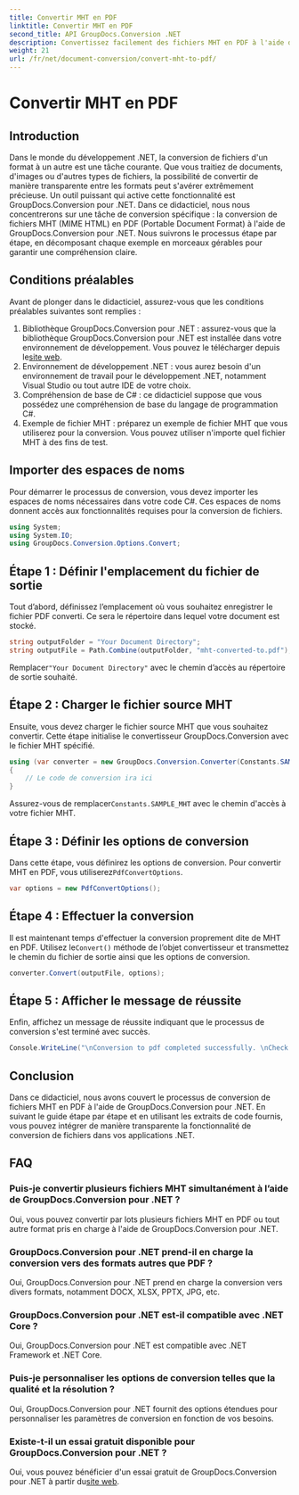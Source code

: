 ```yaml
---
title: Convertir MHT en PDF
linktitle: Convertir MHT en PDF
second_title: API GroupDocs.Conversion .NET
description: Convertissez facilement des fichiers MHT en PDF à l'aide de GroupDocs.Conversion pour .NET. Suivez notre guide étape par étape pour une intégration transparente dans vos applications .NET.
weight: 21
url: /fr/net/document-conversion/convert-mht-to-pdf/
---
```


# Convertir MHT en PDF

## Introduction
Dans le monde du développement .NET, la conversion de fichiers d'un format à un autre est une tâche courante. Que vous traitiez de documents, d'images ou d'autres types de fichiers, la possibilité de convertir de manière transparente entre les formats peut s'avérer extrêmement précieuse. Un outil puissant qui active cette fonctionnalité est GroupDocs.Conversion pour .NET.
Dans ce didacticiel, nous nous concentrerons sur une tâche de conversion spécifique : la conversion de fichiers MHT (MIME HTML) en PDF (Portable Document Format) à l'aide de GroupDocs.Conversion pour .NET. Nous suivrons le processus étape par étape, en décomposant chaque exemple en morceaux gérables pour garantir une compréhension claire.
## Conditions préalables
Avant de plonger dans le didacticiel, assurez-vous que les conditions préalables suivantes sont remplies :
1.  Bibliothèque GroupDocs.Conversion pour .NET : assurez-vous que la bibliothèque GroupDocs.Conversion pour .NET est installée dans votre environnement de développement. Vous pouvez le télécharger depuis le[site web](https://releases.groupdocs.com/conversion/net/).
2. Environnement de développement .NET : vous aurez besoin d'un environnement de travail pour le développement .NET, notamment Visual Studio ou tout autre IDE de votre choix.
3. Compréhension de base de C# : ce didacticiel suppose que vous possédez une compréhension de base du langage de programmation C#.
4. Exemple de fichier MHT : préparez un exemple de fichier MHT que vous utiliserez pour la conversion. Vous pouvez utiliser n'importe quel fichier MHT à des fins de test.

## Importer des espaces de noms
Pour démarrer le processus de conversion, vous devez importer les espaces de noms nécessaires dans votre code C#. Ces espaces de noms donnent accès aux fonctionnalités requises pour la conversion de fichiers.
```csharp
using System;
using System.IO;
using GroupDocs.Conversion.Options.Convert;
```
## Étape 1 : Définir l'emplacement du fichier de sortie
Tout d’abord, définissez l’emplacement où vous souhaitez enregistrer le fichier PDF converti. Ce sera le répertoire dans lequel votre document est stocké.
```csharp
string outputFolder = "Your Document Directory";
string outputFile = Path.Combine(outputFolder, "mht-converted-to.pdf");
```
 Remplacer`"Your Document Directory"` avec le chemin d’accès au répertoire de sortie souhaité.
## Étape 2 : Charger le fichier source MHT
Ensuite, vous devez charger le fichier source MHT que vous souhaitez convertir. Cette étape initialise le convertisseur GroupDocs.Conversion avec le fichier MHT spécifié.
```csharp
using (var converter = new GroupDocs.Conversion.Converter(Constants.SAMPLE_MHT))
{
    // Le code de conversion ira ici
}
```
Assurez-vous de remplacer`Constants.SAMPLE_MHT` avec le chemin d'accès à votre fichier MHT.
## Étape 3 : Définir les options de conversion
 Dans cette étape, vous définirez les options de conversion. Pour convertir MHT en PDF, vous utiliserez`PdfConvertOptions`.
```csharp
var options = new PdfConvertOptions();
```
## Étape 4 : Effectuer la conversion
 Il est maintenant temps d'effectuer la conversion proprement dite de MHT en PDF. Utilisez le`Convert()` méthode de l’objet convertisseur et transmettez le chemin du fichier de sortie ainsi que les options de conversion.
```csharp
converter.Convert(outputFile, options);
```
## Étape 5 : Afficher le message de réussite
Enfin, affichez un message de réussite indiquant que le processus de conversion s'est terminé avec succès.
```csharp
Console.WriteLine("\nConversion to pdf completed successfully. \nCheck output in {0}", outputFolder);
```

## Conclusion
Dans ce didacticiel, nous avons couvert le processus de conversion de fichiers MHT en PDF à l'aide de GroupDocs.Conversion pour .NET. En suivant le guide étape par étape et en utilisant les extraits de code fournis, vous pouvez intégrer de manière transparente la fonctionnalité de conversion de fichiers dans vos applications .NET.
## FAQ
### Puis-je convertir plusieurs fichiers MHT simultanément à l’aide de GroupDocs.Conversion pour .NET ?
Oui, vous pouvez convertir par lots plusieurs fichiers MHT en PDF ou tout autre format pris en charge à l'aide de GroupDocs.Conversion pour .NET.
### GroupDocs.Conversion pour .NET prend-il en charge la conversion vers des formats autres que PDF ?
Oui, GroupDocs.Conversion pour .NET prend en charge la conversion vers divers formats, notamment DOCX, XLSX, PPTX, JPG, etc.
### GroupDocs.Conversion pour .NET est-il compatible avec .NET Core ?
Oui, GroupDocs.Conversion pour .NET est compatible avec .NET Framework et .NET Core.
### Puis-je personnaliser les options de conversion telles que la qualité et la résolution ?
Oui, GroupDocs.Conversion pour .NET fournit des options étendues pour personnaliser les paramètres de conversion en fonction de vos besoins.
### Existe-t-il un essai gratuit disponible pour GroupDocs.Conversion pour .NET ?
 Oui, vous pouvez bénéficier d'un essai gratuit de GroupDocs.Conversion pour .NET à partir du[site web](https://releases.groupdocs.com/).